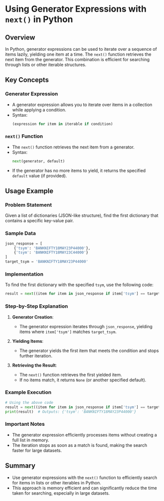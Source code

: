 
# Using Generator Expressions with `next()` in Python

## Overview
In Python, generator expressions can be used to iterate over a sequence of items lazily, yielding one item at a time. The `next()` function retrieves the next item from the generator. This combination is efficient for searching through lists or other iterable structures.

## Key Concepts

### Generator Expression
- A generator expression allows you to iterate over items in a collection while applying a condition.
- Syntax:
  ```python
  (expression for item in iterable if condition)
  ```

### `next()` Function
- The `next()` function retrieves the next item from a generator.
- Syntax:
  ```python
  next(generator, default)
  ```
- If the generator has no more items to yield, it returns the specified `default` value (if provided).

## Usage Example

### Problem Statement
Given a list of dictionaries (JSON-like structure), find the first dictionary that contains a specific key-value pair.

### Sample Data
```python
json_response = [
    {'tsym': 'BANKNIFTY18MAY23P44000'},
    {'tsym': 'BANKNIFTY18MAY23C44000'}
]
target_tsym = 'BANKNIFTY18MAY23P44000'
```

### Implementation
To find the first dictionary with the specified `tsym`, use the following code:
```python
result = next((item for item in json_response if item['tsym'] == target_tsym), None)
```

### Step-by-Step Explanation
1. **Generator Creation**:
   - The generator expression iterates through `json_response`, yielding items where `item['tsym']` matches `target_tsym`.

2. **Yielding Items**:
   - The generator yields the first item that meets the condition and stops further iteration.

3. **Retrieving the Result**:
   - The `next()` function retrieves the first yielded item.
   - If no items match, it returns `None` (or another specified default).

### Example Execution
```python
# Using the above code
result = next((item for item in json_response if item['tsym'] == target_tsym), None)
print(result)  # Outputs: {'tsym': 'BANKNIFTY18MAY23P44000'}
```

### Important Notes
- The generator expression efficiently processes items without creating a full list in memory.
- The iteration stops as soon as a match is found, making the search faster for large datasets.

## Summary
- Use generator expressions with the `next()` function to efficiently search for items in lists or other iterables in Python.
- This approach is memory efficient and can significantly reduce the time taken for searching, especially in large datasets.
